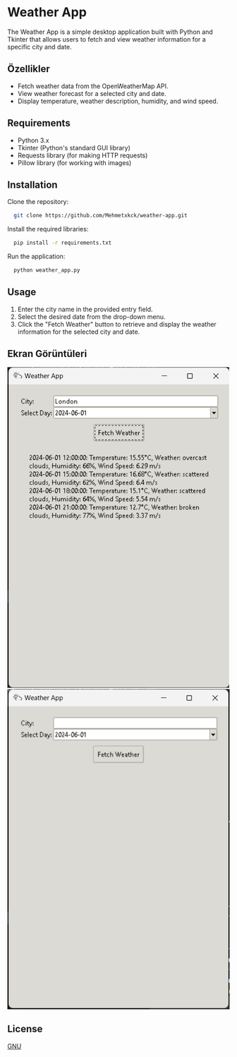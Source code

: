 
# Weather App

The Weather App is a simple desktop application built with Python and Tkinter that allows users to fetch and view weather information for a specific city and date.


## Özellikler

- Fetch weather data from the OpenWeatherMap API.
- View weather forecast for a selected city and date.
- Display temperature, weather description, humidity, and wind  speed.
  
## Requirements

- Python 3.x
- Tkinter (Python's standard GUI library)
- Requests library (for making HTTP requests)
- Pillow library (for working with images)

  
## Installation

Clone the repository:

```bash 
  git clone https://github.com/Mehmetxkck/weather-app.git
```
Install the required libraries:
```bash 
  pip install -r requirements.txt
```
Run the application:
```bash 
  python weather_app.py
```

## Usage

1. Enter the city name in the provided entry field.
2. Select the desired date from the drop-down menu.
3. Click the "Fetch Weather" button to retrieve and display the weather information for the selected city and date.

  
## Ekran Görüntüleri

![Screenshot](https://github.com/Mehmetxkck/Weather_App/blob/main/Ekran%20g%C3%B6r%C3%BCnt%C3%BCs%C3%BC%202024-06-01%20132130.png)
![Screenshot](https://github.com/Mehmetxkck/Weather_App/blob/main/Ekran%20g%C3%B6r%C3%BCnt%C3%BCs%C3%BC%202024-06-01%20132115.png)

  
## License

[GNU](https://choosealicense.com/licenses/GNU/)

  